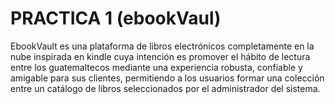 # PRACTICA 1 (ebookVaul)

EbookVault es una plataforma de libros electrónicos completamente en la nube inspirada en
kindle cuya intención es promover el hábito de lectura entre los guatemaltecos mediante una
experiencia robusta, confiable y amigable para sus clientes, permitiendo a los usuarios formar
una colección entre un catálogo de libros seleccionados por el administrador del sistema.